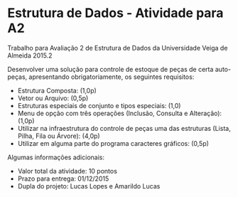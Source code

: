 # Estrutura de Dados - Atividade para A2
Trabalho para Avaliação 2 de Estrutura de Dados da Universidade Veiga de Almeida 2015.2

Desenvolver uma solução para controle de estoque de peças de certa auto-peças, apresentando obrigatoriamente, os seguintes requisitos:

- Estrutura Composta: (1,0p)
- Vetor ou Arquivo: (0,5p)
- Estruturas especiais de conjunto e tipos especiais: (1,0)
- Menu de opção com três operações (Inclusão, Consulta e Alteração): (1,0p)
- Utilizar na infraestrutura do controle de peças uma das estruturas (Lista, Pilha, Fila ou Árvore): (4,0p)
- Utilizar em alguma parte do programa caracteres gráficos: (0,5p)

Algumas informações adicionais:

- Valor total da atividade: 10 pontos
- Prazo para entrega: 01/12/2015
- Dupla do projeto: Lucas Lopes e Amarildo Lucas
